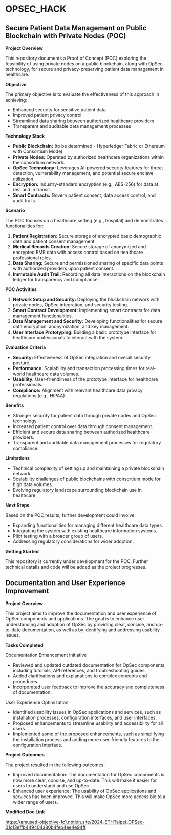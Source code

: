 # OPSEC_HACK
 
## Secure Patient Data Management on Public Blockchain with Private Nodes (POC)

**Project Overview**

This repository documents a Proof of Concept (POC) exploring the feasibility of using private nodes on a public blockchain, along with OpSec technology, for secure and privacy-preserving patient data management in healthcare.

**Objective**

The primary objective is to evaluate the effectiveness of this approach in achieving:

* Enhanced security for sensitive patient data
* Improved patient privacy control
* Streamlined data sharing between authorized healthcare providers
* Transparent and auditable data management processes

**Technology Stack**

* **Public Blockchain:** (to be determined - Hyperledger Fabric or Ethereum with Consortium Mode)
* **Private Nodes:** Operated by authorized healthcare organizations within the consortium network.
* **OpSec Technology:** Leverages AI-powered security features for threat detection, vulnerability management, and potential secure enclave utilization.
* **Encryption:** Industry-standard encryption (e.g., AES-256) for data at rest and in transit.
* **Smart Contracts:** Govern patient consent, data access control, and audit trails.

**Scenario**

The POC focuses on a healthcare setting (e.g., hospital) and demonstrates functionalities for:

1. **Patient Registration:** Secure storage of encrypted basic demographic data and patient consent management.
2. **Medical Records Creation:** Secure storage of anonymized and encrypted EMR data with access control based on healthcare professional roles.
3. **Data Sharing:** Secure and permissioned sharing of specific data points with authorized providers upon patient consent.
4. **Immutable Audit Trail:** Recording all data interactions on the blockchain ledger for transparency and compliance.

**POC Activities**

1. **Network Setup and Security:** Deploying the blockchain network with private nodes, OpSec integration, and security testing.
2. **Smart Contract Development:** Implementing smart contracts for data management functionalities.
3. **Data Management and Security:** Developing functionalities for secure data encryption, anonymization, and key management.
4. **User Interface Prototyping:** Building a basic prototype interface for healthcare professionals to interact with the system.

**Evaluation Criteria**

* **Security:** Effectiveness of OpSec integration and overall security posture.
* **Performance:** Scalability and transaction processing times for real-world healthcare data volumes.
* **Usability:** User-friendliness of the prototype interface for healthcare professionals.
* **Compliance:** Alignment with relevant healthcare data privacy regulations (e.g., HIPAA).

**Benefits**

* Stronger security for patient data through private nodes and OpSec technology.
* Increased patient control over data through consent management.
* Efficient and secure data sharing between authorized healthcare providers.
* Transparent and auditable data management processes for regulatory compliance.

**Limitations**

* Technical complexity of setting up and maintaining a private blockchain network.
* Scalability challenges of public blockchains with consortium mode for high data volumes.
* Evolving regulatory landscape surrounding blockchain use in healthcare.

**Next Steps**

Based on the POC results, further development could involve:

* Expanding functionalities for managing different healthcare data types.
* Integrating the system with existing healthcare information systems.
* Pilot testing with a broader group of users.
* Addressing regulatory considerations for wider adoption.

**Getting Started**

This repository is currently under development for the POC. Further technical details and code will be added as the project progresses. 

## Documentation and User Experience Improvement

**Project Overview**

This project aims to improve the documentation and user experience of OpSec components and applications. The goal is to enhance user understanding and adoption of OpSec by providing clear, concise, and up-to-date documentation, as well as by identifying and addressing usability issues.

**Tasks Completed**

Documentation Enhancement Initiative
* Reviewed and updated outdated documentation for OpSec components, including tutorials, API references, and troubleshooting guides.
* Added clarifications and explanations to complex concepts and procedures.
* Incorporated user feedback to improve the accuracy and completeness of documentation.

User Experience Optimization
* Identified usability issues in OpSec applications and services, such as installation processes, configuration interfaces, and user interfaces.
* Proposed enhancements to streamline usability and accessibility for all users.
* Implemented some of the proposed enhancements, such as simplifying the installation process and adding more user-friendly features to the configuration interface.

**Project Outcomes**

The project resulted in the following outcomes:
* Improved documentation: The documentation for OpSec components is now more clear, concise, and up-to-date. This will make it easier for users to understand and use OpSec.
* Enhanced user experience: The usability of OpSec applications and services has been improved. This will make OpSec more accessible to a wider range of users.

**Modified Doc Link**

https://amused-objective-fc1.notion.site/2024_ETHTaipei_OPSec-01c13effb449404a80b4feb4ee4e94ff
